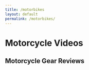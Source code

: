 ```yaml
---
title: /motorbikes
layout: default
permalink: /motorbikes/
---
```


# Motorcycle Videos

## Motorcycle Gear Reviews
